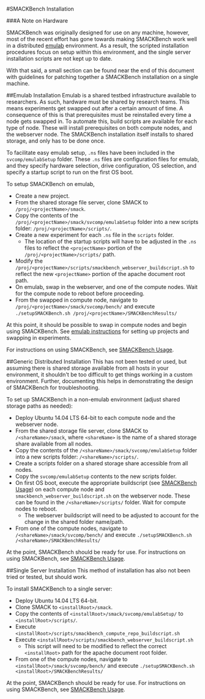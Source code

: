 #SMACKBench Installation

###A Note on Hardware

SMACKBench was originally designed for use on any machine, however, most of the
recent effort has gone towards making SMACKBench work well in a distributed
[emulab](http://emulab.net/) environment.  As a result, the scripted
installation procedures focus on setup within this environment, and the single
server installation scripts are not kept up to date.

With that said, a small section can be found near the end of this document with
guidelines for patching together a SMACKBench installation on a single machine.

##Emulab Installation
Emulab is a shared testbed infrastructure available to researchers.  As such,
hardware must be shared by research teams.  This means experiments get swapped
out after a certain amount of time.  A consequence of this is that prerequisites
must be reinstalled every time a node gets swapped in.  To automate this,
build scripts are available for each type of node.  These will install 
prerequisites on both compute nodes, and the webserver node.  The SMACKBench
installation itself installs to shared storage, and only has to be done once.

To facilitate easy emulab setup, `.ns` files have been included in the 
`svcomp/emulabSetup` folder.  These `.ns` files are configuration files for 
emulab, and they specify hardware selection, drive configuration, OS selection,
and specify a startup script to run on the first OS boot.

To setup SMACKBench on emulab,
- Create a new project.
- From the shared storage file server, clone SMACK to 
  `/proj/<projectName>/smack`.
- Copy the contents of the `/proj/<projectName>/smack/svcomp/emulabSetup` folder
  into a new scripts folder: `/proj/<projectName>/scripts/`.
- Create a new experiment for each `.ns` file in the `scripts` folder.
  - The location of the startup scripts will have to be adjusted in the `.ns` 
    files to reflect the `<projectName>` portion of the 
    `/proj/<projectName>/scripts/` path.
- Modify the `/proj/<projectName>/scripts/smackbench_webserver_buildscript.sh`
  to reflect the new `<projectName>` portion of the apache document root path.
- On emulab, swap in the webserver, and one of the compute nodes. Wait for the
  compute node to reboot before proceeding.
- From the swapped in compute node, navigate to 
  `/proj/<projectName>/smack/svcomp/bench/` and execute
  `./setupSMACKBench.sh /proj/<projectName>/SMACKBenchResults/`

At this point, it should be possible to swap in compute nodes and begin using
SMACKBench.  See [emulab instructions](https://wiki.emulab.net/Emulab/wiki) for
setting up projects and swapping in experiments.

For instructions on using SMACKBench, see [SMACKBench Usage](SMACKBenchUsage.md).

##Generic Distributed Installation
This has not been tested or used, but assuming there is shared storage
available from all hosts in your environment, it shouldn't be too difficult to
get things working in a custom environment.  Further, documenting this helps in
demonstrating the design of SMACKBench for troubleshooting.

To set up SMACKBench in a non-emulab environment (adjust shared storage paths 
as needed):
- Deploy Ubuntu 14.04 LTS 64-bit to each compute node and the webserver node.
- From the shared storage file server, clone SMACK to 
  `/<shareName>/smack`, where `<shareName>` is the name of a shared storage
  share available from all nodes.
- Copy the contents of the `/<shareName>/smack/svcomp/emulabSetup` folder
  into a new scripts folder: `/<shareName>/scripts/`.
- Create a scripts folder on a shared storage share accessible from all nodes.
- Copy the `svcomp/emulabSetup` contents to the new scripts folder.
- On first OS boot, execute the appropriate buildscript (see 
  [SMACKBench Usage](SMACKBenchUsage.md)) on each compute node and 
  `smackbench_webserver_buildscript.sh` on the webserver node.  These can be 
  found in the `/<shareName>/scripts/` folder.  Wait for compute nodes to 
  reboot.
  - The webserver buildscript will need to be adjusted to account for the
    change in the shared folder name/path.
- From one of the compute nodes, navigate to `/<shareName>/smack/svcomp/bench/`
   and execute `./setupSMACKBench.sh /<shareName>/SMACKBenchResults/`

At the point, SMACKBench should be ready for use.  For instructions on using
SMACKBench, see [SMACKBench Usage](SMACKBenchUsage.md).


##Single Server Installation
This method of installation has also not been tried or tested, but should work.

To install SMACKBench to a single server:
- Deploy Ubuntu 14.04 LTS 64-bit.
- Clone SMACK to `<installRoot>/smack`.
- Copy the contents of `<installRoot>/smack/svcomp/emulabSetup/` to 
  `<installRoot>/scripts/`.
- Execute `<installRoot>/scripts/smackbench_compute_repo_buildscript.sh`
- Execute `<installRoot>/scripts/smackbench_webserver_buildscript.sh`
  - This script will need to be modified to reflect the correct `<installRoot>`
    path for the apache document root folder.
- From one of the compute nodes, navigate to 
  `<installRoot>/smack/svcomp/bench/` and execute
  `./setupSMACKBench.sh <installRoot>/SMACKBenchResults/`

At the point, SMACKBench should be ready for use.  For instructions on using
SMACKBench, see [SMACKBench Usage](SMACKBenchUsage.md).
